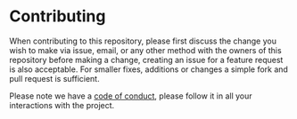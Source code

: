 # Contributing

When contributing to this repository, please first discuss the change you wish to make via issue, email, or any other method with the owners of this repository before making a
change, creating an issue for a feature request is also acceptable. For smaller fixes, additions or changes a simple fork and pull request is sufficient.

Please note we have a [code of conduct](CODE_OF_CONDUCT.md), please follow it in all your interactions with the project.